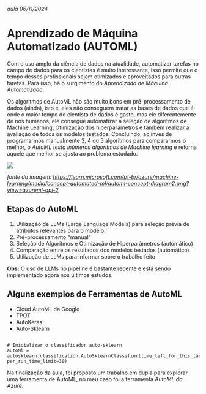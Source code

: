 *aula 06/11/2024*
# **Aprendizado de Máquina Automatizado (AUTOML)**
Com o uso amplo da ciência de dados na atualidade, automatizar tarefas no campo de dados para os cientistas é muito interessante, isso permite que o tempo desses profissionais sejam otimizados
e aproveitados para outras tarefas. Para isso, há o surgimento do *Aprendizado de Máquina Automatizado*.

Os algoritmos de AutoML não são muito bons em pré-processamento de dados (ainda), isto é, eles não conseguem tratar as bases de dados que é onde o maior tempo do cientista de dados é gasto, mas
ele diferentemente de nós humanos, ele consegue automatizar a seleção de algoritmos de Machine Learning, Otimização dos hiperparâmetros e também realizar a avaliação de todos os modelos testados.
Concluindo, ao invés de programarmos manualmente 3, 4 ou 5 algoritmos para compararmos o melhor, o *AutoML testa inúmeros algoritmos de Machine learning* e retorna aquele que melhor se ajusta ao
problema estudado.

<img src="https://learn.microsoft.com/pt-br/azure/machine-learning/media/concept-automated-ml/automl-concept-diagram2.png?view=azureml-api-2">

*fonte da imagem: https://learn.microsoft.com/pt-br/azure/machine-learning/media/concept-automated-ml/automl-concept-diagram2.png?view=azureml-api-2*


## **Etapas do AutoML**

1. Utilização de LLMs (Large Language Models) para seleção prévia de atributos relevantes para o modelo.
2. Pré-processamento "manual"
3. Seleção de Algoritmos e Otimização de Hiperparâmetros (automático)
4. Comparação entre os resultados dos modelos testados (automático)
5. Utilização de LLMs para informar sobre o trabalho feito

**Obs:** O uso de LLMs no pipeline é bastante recente e está sendo implementado agora nos últimos estudos.

## **Alguns exemplos de Ferramentas de AutoML**

- Cloud AutoML da Google
- TPOT
- AutoKeras
- Auto-Sklearn

```

# Inicializar o classificador auto-sklearn
autoMl = autosklearn.classification.AutoSklearnClassifier(time_left_for_this_task=120, per_run_time_limit=30)

```

Na finalização da aula, foi proposto um trabalho em dupla para explorar uma ferramenta de AutoML, no meu caso foi a ferramenta *AutoML da Azure*.

